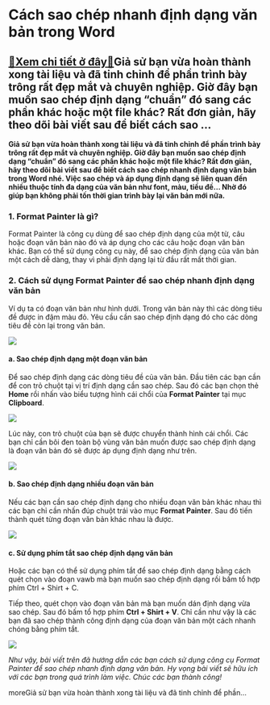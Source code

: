 Cách sao chép nhanh định dạng văn bản trong Word
================================================

[:gift:Xem chi tiết ở đây:gift:](https://hddtvn.com/cach-sao-chep-nhanh-dinh-dang-van-ban-trong-word/)Giả sử bạn vừa hoàn thành xong tài liệu và đã tinh chỉnh để phần trình bày trông rất đẹp mắt và chuyên nghiệp. Giờ đây bạn muốn sao chép định dạng “chuẩn” đó sang các phần khác hoặc một file khác? Rất đơn giản, hãy theo dõi bài viết sau để biết cách sao …
---------------------------------------------------------------------------------------------------------------------------------------------------------------------------------------------------------------------------------------------------------------

**Giả sử bạn vừa hoàn thành xong tài liệu và đã tinh chỉnh để phần trình bày trông rất đẹp mắt và chuyên nghiệp. Giờ đây bạn muốn sao chép định dạng “chuẩn” đó sang các phần khác hoặc một file khác? Rất đơn giản, hãy theo dõi bài viết sau để biết cách sao chép nhanh định dạng văn bản trong Word nhé. Việc sao chép và áp dụng định dạng sẽ liên quan đến nhiều thuộc tính đa dạng của văn bản như font, màu, tiều đề… Nhờ đó giúp bạn không phải tốn thời gian trình bày lại văn bản mới nữa.**


### 1. Format Painter là gì?


Format Painter là công cụ dùng để sao chép định dạng của một từ, câu hoặc đoạn văn bản nào đó và áp dụng cho các câu hoặc đoạn văn bản khác. Bạn có thể sử dụng công cụ này, để sao chép định dạng của văn bản một cách dễ dàng, thay vì phải định dạng lại từ đầu rất mất thời gian.


### 2. Cách sử dụng Format Painter để sao chép nhanh định dạng văn bản


Ví dụ ta có đoạn văn bản như hình dưới. Trong văn bản này thì các dòng tiêu đề được in đậm màu đỏ. Yêu cầu cần sao chép định dạng đó cho các dòng tiêu đề còn lại trong văn bản.


![](https://hddtvn.com/wp-content/uploads/2021/01/m6BC1Ip.png)


#### a. Sao chép định dạng một đoạn văn bản


Để sao chép định dạng các dòng tiêu đề của văn bản. Đầu tiên các bạn cần để con trỏ chuột tại vị trí định dạng cần sao chép. Sau đó các bạn chọn thẻ **Home** rồi nhấn vào biểu tượng hình cái chổi của **Format Painter** tại mục **Clipboard**.


![](https://hddtvn.com/wp-content/uploads/2021/01/1BnSGYT.png)


Lúc này, con trỏ chuột của bạn sẽ được chuyển thành hình cái chổi. Các bạn chỉ cần bôi đen toàn bộ vùng văn bản muốn được sao chép định dạng là đoạn văn bản đó sẽ được áp dụng định dạng như trên.


![](https://hddtvn.com/wp-content/uploads/2021/01/D7dMa6V.png)


#### b. Sao chép định dạng nhiều đoạn văn bản


Nếu các bạn cần sao chép định dạng cho nhiều đoạn văn bản khác nhau thì các bạn chỉ cần nhấn đúp chuột trái vào mục **Format Painter**. Sau đó tiến thành quét từng đoạn văn bản khác nhau là được.


![](https://hddtvn.com/wp-content/uploads/2021/01/B0gCar8.png)


#### c. Sử dụng phím tắt sao chép định dạng văn bản


Hoặc các bạn có thể sử dụng phím tắt để sao chép định dạng bằng cách quét chọn vào đoạn vawb mà bạn muốn sao chép định dạng rồi bấm tổ hợp phím Ctrl + Shirt + C.


Tiếp theo, quét chọn vào đoạn văn bản mà bạn muốn dán định dạng vừa sao chép. Sau đó bấm tổ hợp phím **Ctrl + Shirt + V**. Chỉ cần như vậy là các bạn đã sao chép thành công định dạng của đoạn văn bản một cách nhanh chóng bằng phím tắt.


![](https://hddtvn.com/wp-content/uploads/2021/01/B0gCar8.png)


*Như vậy, bài viết trên đã hướng dẫn các bạn cách sử dụng công cụ Format Painter để sao chép nhanh định dạng văn bản. Hy vọng bài viết sẽ hữu ích với các bạn trong quá trình làm việc. Chúc các bạn thành công!*


moreGiả sử bạn vừa hoàn thành xong tài liệu và đã tinh chỉnh để phần…

